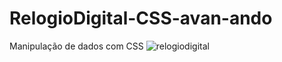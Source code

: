 # RelogioDigital-CSS-avan-ando
Manipulação de dados com CSS
![relogiodigital](https://user-images.githubusercontent.com/102311684/174875923-a9441e9c-60f4-40c4-84ee-3cee0828bb35.png)
